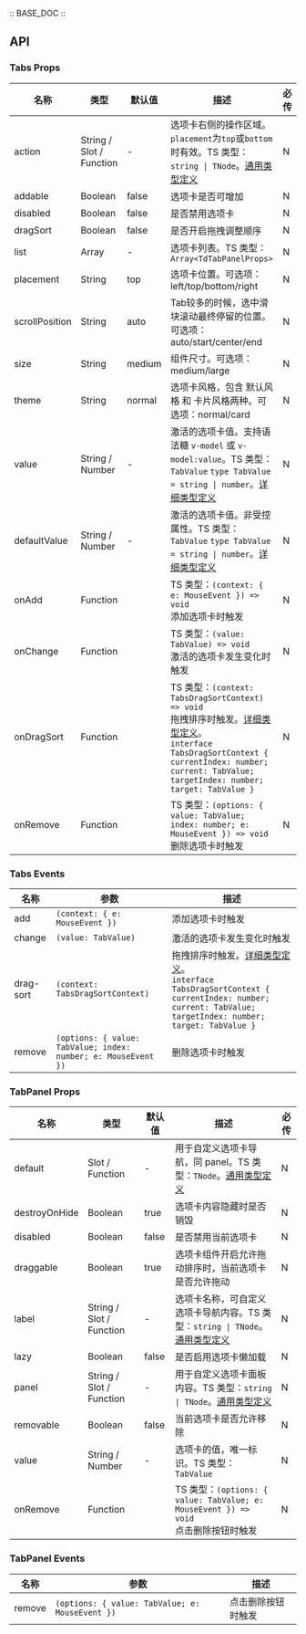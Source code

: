 :: BASE_DOC ::

## API

### Tabs Props

名称 | 类型 | 默认值 | 描述 | 必传
-- | -- | -- | -- | --
action | String / Slot / Function | - | 选项卡右侧的操作区域。`placement`为`top`或`bottom`时有效。TS 类型：`string \| TNode`。[通用类型定义](https://github.com/Tencent/tdesign-vue-next/blob/develop/packages/components/common.ts) | N
addable | Boolean | false | 选项卡是否可增加 | N
disabled | Boolean | false | 是否禁用选项卡 | N
dragSort | Boolean | false | 是否开启拖拽调整顺序 | N
list | Array | - | 选项卡列表。TS 类型：`Array<TdTabPanelProps>` | N
placement | String | top | 选项卡位置。可选项：left/top/bottom/right | N
scrollPosition | String | auto | Tab较多的时候，选中滑块滚动最终停留的位置。可选项：auto/start/center/end | N
size | String | medium | 组件尺寸。可选项：medium/large | N
theme | String | normal | 选项卡风格，包含 默认风格 和 卡片风格两种。可选项：normal/card | N
value | String / Number | - | 激活的选项卡值。支持语法糖 `v-model` 或 `v-model:value`。TS 类型：`TabValue` `type TabValue = string \| number`。[详细类型定义](https://github.com/Tencent/tdesign-vue-next/blob/develop/packages/components/tabs/type.ts) | N
defaultValue | String / Number | - | 激活的选项卡值。非受控属性。TS 类型：`TabValue` `type TabValue = string \| number`。[详细类型定义](https://github.com/Tencent/tdesign-vue-next/blob/develop/packages/components/tabs/type.ts) | N
onAdd | Function |  | TS 类型：`(context: { e: MouseEvent }) => void`<br/>添加选项卡时触发 | N
onChange | Function |  | TS 类型：`(value: TabValue) => void`<br/>激活的选项卡发生变化时触发 | N
onDragSort | Function |  | TS 类型：`(context: TabsDragSortContext) => void`<br/>拖拽排序时触发。[详细类型定义](https://github.com/Tencent/tdesign-vue-next/blob/develop/packages/components/tabs/type.ts)。<br/>`interface TabsDragSortContext { currentIndex: number; current: TabValue; targetIndex: number; target: TabValue }`<br/> | N
onRemove | Function |  | TS 类型：`(options: { value: TabValue; index: number; e: MouseEvent }) => void`<br/>删除选项卡时触发 | N

### Tabs Events

名称 | 参数 | 描述
-- | -- | --
add | `(context: { e: MouseEvent })` | 添加选项卡时触发
change | `(value: TabValue)` | 激活的选项卡发生变化时触发
drag-sort | `(context: TabsDragSortContext)` | 拖拽排序时触发。[详细类型定义](https://github.com/Tencent/tdesign-vue-next/blob/develop/packages/components/tabs/type.ts)。<br/>`interface TabsDragSortContext { currentIndex: number; current: TabValue; targetIndex: number; target: TabValue }`<br/>
remove | `(options: { value: TabValue; index: number; e: MouseEvent })` | 删除选项卡时触发


### TabPanel Props

名称 | 类型 | 默认值 | 描述 | 必传
-- | -- | -- | -- | --
default | Slot / Function | - | 用于自定义选项卡导航，同 panel。TS 类型：`TNode`。[通用类型定义](https://github.com/Tencent/tdesign-vue-next/blob/develop/packages/components/common.ts) | N
destroyOnHide | Boolean | true | 选项卡内容隐藏时是否销毁 | N
disabled | Boolean | false | 是否禁用当前选项卡 | N
draggable | Boolean | true | 选项卡组件开启允许拖动排序时，当前选项卡是否允许拖动 | N
label | String / Slot / Function | - | 选项卡名称，可自定义选项卡导航内容。TS 类型：`string \| TNode`。[通用类型定义](https://github.com/Tencent/tdesign-vue-next/blob/develop/packages/components/common.ts) | N
lazy | Boolean | false | 是否启用选项卡懒加载 | N
panel | String / Slot / Function | - | 用于自定义选项卡面板内容。TS 类型：`string \| TNode`。[通用类型定义](https://github.com/Tencent/tdesign-vue-next/blob/develop/packages/components/common.ts) | N
removable | Boolean | false | 当前选项卡是否允许移除 | N
value | String / Number | - | 选项卡的值，唯一标识。TS 类型：`TabValue` | N
onRemove | Function |  | TS 类型：`(options: { value: TabValue; e: MouseEvent }) => void`<br/>点击删除按钮时触发 | N

### TabPanel Events

名称 | 参数 | 描述
-- | -- | --
remove | `(options: { value: TabValue; e: MouseEvent })` | 点击删除按钮时触发
